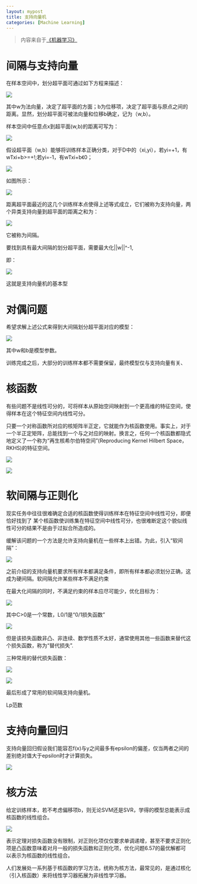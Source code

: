 ```yaml
---
layout: mypost
title: 支持向量机
categories: [Machine Learning]
---
```


> 内容来自于[《机器学习》](https://book.douban.com/subject/26708119/)

# 间隔与支持向量

在样本空间中，划分超平面可通过如下方程来描述：

![](1.png)

其中w为法向量，决定了超平面的方面；b为位移项，决定了超平面与原点之间的距离。显然，划分超平面可被法向量和位移b确定，记为（w,b）。

样本空间中任意点x到超平面(w,b)的距离可写为：

![](2.png)

假设超平面（w,b）能够将训练样本正确分类，对于D中的（xi,yi），若yi=+1，有wTxi+b>=+!;若yi=-1，有wTxi+b《0；

![](3.png)

如图所示：

![](4.png)

距离超平面最近的这几个训练样本点使得上述等式成立，它们被称为支持向量，两个异类支持向量到超平面的距离之和为：

![](5.png)

它被称为间隔。

要找到具有最大间隔的划分超平面，需要最大化||w||^-1,

即：

![](6.png)

这就是支持向量机的基本型

# 对偶问题

希望求解上述公式来得到大间隔划分超平面对应的模型：

![](7.png)

其中w和b是模型参数。

训练完成之后，大部分的训练样本都不需要保留，最终模型仅与支持向量有关、

# 核函数

有些问题不是线性可分的，可将样本从原始空间映射到一个更高维的特征空间，使得样本在这个特征空间内线性可分。

只要一个对称函数所对应的核矩阵半正定，它就能作为核函数使用。事实上，对于一个半正定矩阵，总能找到一个与之对应的映射。换言之，任何一个核函数都隐式地定义了一个称为“再生核希尔伯特空间”(Reproducing Kernel Hilbert Space，RKHS)的特征空间。

![](8.png)

![](9.png)

# 软间隔与正则化

现实任务中往往很难确定合适的核函数使得训练样本在特征空间中线性可分，即便恰好找到了 某个核函数使训练集在特征空间中线性可分，也很难断定这个貌似线性可分的结果不是由于过拟合所造成的。

缓解该问题的一个方法是允许支持向量机在一些样本上出错。为此，引入“软间隔”：

![](10.png)

之前介绍的支持向量机要求所有样本都满足条件，即所有样本都必须划分正确，这成为硬间隔。软间隔允许某些样本不满足约束

在最大化间隔的同时，不满足约束的样本应尽可能少，优化目标为：

![](11.png)

其中C>0是一个常数，L0/1是“0/1损失函数”

![](12.png)

但是该损失函数非凸、非连续、数学性质不太好，通常使用其他一些函数来替代这个损失函数，称为“替代损失”.

三种常用的替代损失函数：

![](13.png)

![](14.png)

最后形成了常用的软间隔支持向量机。

Lp范数

# 支持向量回归

支持向量回归假设我们能容忍f(x)与y之间最多有epsilon的偏差，仅当两者之间的差别绝对值大于epsilon时才计算损失。

![](15.png)

# 核方法

给定训练样本，若不考虑偏移项b，则无论SVM还是SVR，学得的模型总能表示成核函数的线性组合。

![](16.png)

表示定理对损失函数没有限制，对正则化项仅仅要求单调递增，甚至不要求正则化项是凸函数意味着对月一般的损失函数和正则化项，优化问题6.57的最优解都可以表示为核函数的线性组合。

人们发展处一系列基于核函数的学习方法，统称为核方法，最常见的，是通过核化（引入核函数）来将线性学习器拓展为非线性学习器。







